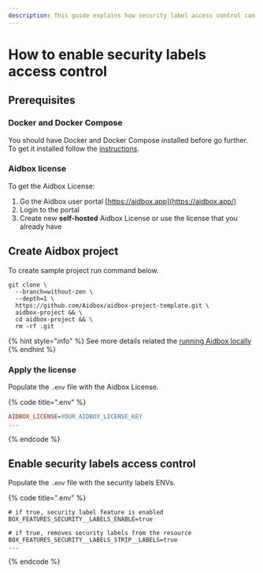 ```yaml
---
description: This guide explains how security label access control can be enabled
---
```


# How to enable security labels access control

## Prerequisites

### Docker and Docker Compose

You should have Docker and Docker Compose installed before go further. To get it installed follow the [instructions](https://docs.docker.com/engine/install/).&#x20;

### Aidbox license

To get the Aidbox License:

1. Go the Aidbox user portal [https://aidbox.app](https://aidbox.app/)
2. Login to the portal
3. Create new **self-hosted** Aidbox License or use the license that you already have

## Create Aidbox project

To create sample project run command below.

```shell
git clone \
  --branch=without-zen \
  --depth=1 \
  https://github.com/Aidbox/aidbox-project-template.git \
  aidbox-project && \
  cd aidbox-project && \
  rm -rf .git
```

{% hint style="info" %}
See more details related the [running Aidbox locally](broken-reference)
{% endhint %}

### Apply the license

Populate the `.env` file with the Aidbox License.&#x20;

{% code title=".env" %}
```ini
AIDBOX_LICENSE=YOUR_AIDBOX_LICENSE_KEY
...
```
{% endcode %}

## Enable security labels access control

Populate the `.env` file with the security labels ENVs.&#x20;

{% code title=".env" %}
```
# if true, security label feature is enabled
BOX_FEATURES_SECURITY__LABELS_ENABLE=true

# if true, removes security labels from the resource
BOX_FEATURES_SECURITY__LABELS_STRIP__LABELS=true
...
```
{% endcode %}
